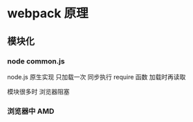 # webpack 原理

## 模块化

### node common.js

node.js 原生实现
只加载一次 同步执行 require 函数 加载时再读取

模块很多时 浏览器阻塞

### 浏览器中 AMD
